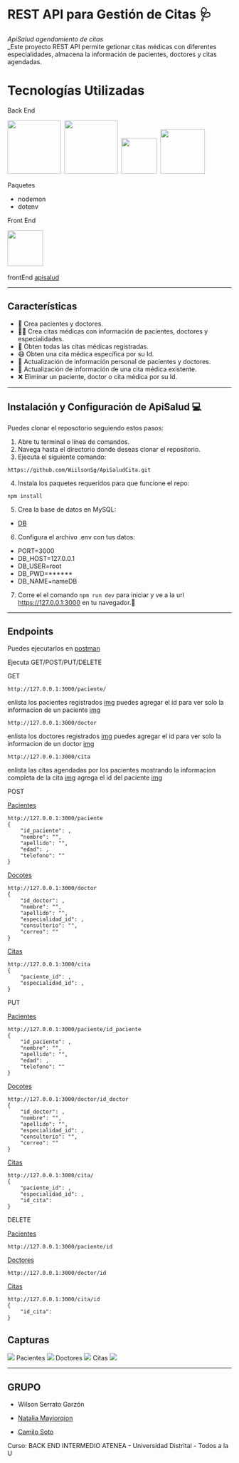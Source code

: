 # REST API para Gestión de Citas 🩺

*ApiSalud agendamiento de citas<br>*
_Este proyecto REST API permite getionar citas médicas con diferentes especialidades, almacena la información de pacientes, doctores y citas agendadas.
# Tecnologías Utilizadas 

Back End

<img src="https://github.com/devicons/devicon/blob/master/icons/nodejs/nodejs-original-wordmark.svg" width="120" height="120"/>&nbsp;
<img src="https://github.com/devicons/devicon/blob/master/icons/express/express-original-wordmark.svg" width="120" height="120">&nbsp;
<img src="https://github.com/devicons/devicon/blob/master/icons/typescript/typescript-plain.svg" width="80" height="80">&nbsp;
<img src="https://github.com/devicons/devicon/blob/master/icons/mysql/mysql-original-wordmark.svg" width="100" height="100">&nbsp;


Paquetes
- nodemon
- dotenv

Front End

<img src="https://github.com/devicons/devicon/blob/master/icons/angularjs/angularjs-original.svg" width="80" height="80">&nbsp;

frontEnd [apisalud]()


 ---
 Características
 ---
* 🚶 Crea pacientes y doctores.
* 👨‍⚕ Crea citas médicas con información de pacientes, doctores y especialidades.
* 🤕 Obten todas las citas médicas registradas.
* 😷 Obten una cita médica específica por su Id.
* 👾 Actualización de información personal de pacientes y doctores.
* 🏥 Actualización de información de una cita médica existente.
* ❌ Eliminar un paciente, doctor o cita médica por su Id.
---
Instalación y Configuración de ApiSalud 💻
---
Puedes clonar el reposotorio seguiendo estos pasos:

1. Abre tu terminal o línea de comandos.
2. Navega hasta el directorio donde deseas clonar el repositorio.
3. Ejecuta el siguiente comando:
```
https://github.com/WiilsonSg/ApiSaludCita.git
```

4. Instala los paquetes requeridos para que funcione el repo:
```
npm install 
```
5. Crea la base de datos en MySQL:
- [DB](https://github.com/WiilsonSg/ApiSaludCita/blob/main/scrip.sql)
  
6. Configura el archivo .env con tus datos:
- PORT=3000
- DB_HOST=127.0.0.1
- DB_USER=root
- DB_PWD=******
- DB_NAME=nameDB

7. Corre el el comando `npm run dev` para iniciar y ve a la url https://127.0.0.1:3000 en tu navegador.🤘

---
Endpoints 
---
Puedes ejecutarlos en [postman](https://www.postman.com/)

Ejecuta GET/POST/PUT/DELETE

GET
```
http://127.0.0.1:3000/paciente/
```
enlista los pacientes registrados [img](https://github.com/WiilsonSg/ApiSaludCita/blob/main/imgGif/img/pacienteAll.png) puedes agregar el id para ver solo la informacion de un paciente [img](https://github.com/WiilsonSg/ApiSaludCita/blob/main/imgGif/img/pacienteOne.png)
```
http://127.0.0.1:3000/doctor
```
enlista los doctores registrados [img](https://github.com/WiilsonSg/ApiSaludCita/blob/main/imgGif/img/doctorAll.png) puedes agregar el id para ver solo la informacion de un doctor [img](https://github.com/WiilsonSg/ApiSaludCita/blob/main/imgGif/img/doctorOne.png)
```
http://127.0.0.1:3000/cita
```
enlista las citas agendadas por los pacientes mostrando la informacion  completa de la cita [img](https://github.com/WiilsonSg/ApiSaludCita/blob/main/imgGif/img/citaAll.png) agrega el id del paciente [img](https://github.com/WiilsonSg/ApiSaludCita/blob/main/imgGif/img/citaOne.png)

POST

[Pacientes](https://github.com/WiilsonSg/ApiSaludCita/blob/main/imgGif/gif/crearPaciente.gif)
```
http://127.0.0.1:3000/paciente
{
    "id_paciente": ,
    "nombre": "",
    "apellido": "",
    "edad": ,
    "telefono": ""
}
```
[Docotes](https://github.com/WiilsonSg/ApiSaludCita/blob/main/imgGif/gif/crearDoctor.gif)
```
http://127.0.0.1:3000/doctor
{
    "id_doctor": ,
    "nombre": "",
    "apellido": "",
    "especialidad_id": ,
    "consultorio": "",
    "correo": ""
}
```
[Citas](https://github.com/WiilsonSg/ApiSaludCita/blob/main/imgGif/gif/crearCita.gif)
```
http://127.0.0.1:3000/cita
{
    "paciente_id": ,
    "especialidad_id": ,
}
```

PUT

[Pacientes](https://github.com/WiilsonSg/ApiSaludCita/blob/main/imgGif/gif/updatePaciente.gif)
```
http://127.0.0.1:3000/paciente/id_paciente
{
    "id_paciente": ,
    "nombre": "",
    "apellido": "",
    "edad": ,
    "telefono": ""
}
```
[Docotes](https://github.com/WiilsonSg/ApiSaludCita/blob/main/imgGif/gif/updateDoctor.gif)
```
http://127.0.0.1:3000/doctor/id_doctor
{
    "id_doctor": ,
    "nombre": "",
    "apellido": "",
    "especialidad_id": ,
    "consultorio": "",
    "correo": ""
}
```
[Citas](https://github.com/WiilsonSg/ApiSaludCita/blob/main/imgGif/gif/updateCita.gif)
```
http://127.0.0.1:3000/cita/
{
    "paciente_id": ,
    "especialidad_id": ,
    "id_cita":
}
```
DELETE

[Pacientes](https://github.com/WiilsonSg/ApiSaludCita/blob/main/imgGif/gif/deletePaciente.gif)
```
http://127.0.0.1:3000/paciente/id
```
[Doctores](https://github.com/WiilsonSg/ApiSaludCita/blob/main/imgGif/gif/deleteDoctor.gif)
```
http://127.0.0.1:3000/doctor/id
```
[Citas](https://github.com/WiilsonSg/ApiSaludCita/blob/main/imgGif/gif/deleteCita.gif)
```
http://127.0.0.1:3000/cita/id
{
    "id_cita":
}
```

Capturas
---
<img src="https://github.com/WiilsonSg/ApiSaludCita/blob/main/imgGif/frontGet.gif"/>
Pacientes
<img src="https://github.com/WiilsonSg/ApiSaludCita/blob/main/imgGif/frontpostp.gif">
Doctores
<img src="https://github.com/WiilsonSg/ApiSaludCita/blob/main/imgGif/frontcreard.gif">
Citas
<img src="https://github.com/WiilsonSg/ApiSaludCita/blob/main/imgGif/cita.gif">

---
GRUPO
---
* Wilson Serrato Garzón 

* [Natalia Mayiorqion](https://github.com/nmayorquin) 

* [Camilo Soto](https://github.com/Cks726)

Curso: BACK END INTERMEDIO ATENEA - Universidad Distrital - Todos a la U






